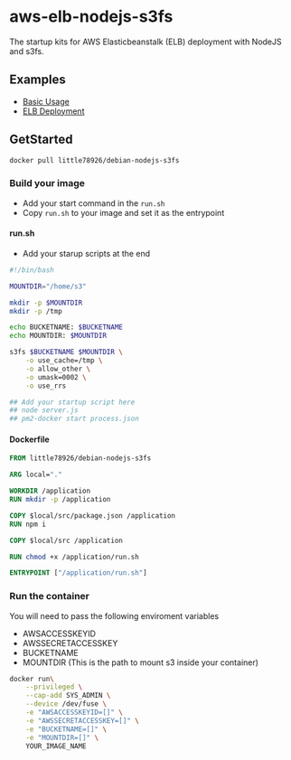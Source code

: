 # aws-elb-nodejs-s3fs

The startup kits for AWS Elasticbeanstalk (ELB) deployment with NodeJS and s3fs.

## Examples

- [Basic Usage](./examples/basic)
- [ELB Deployment](./examples/elb-nginx-cadvisor)

## GetStarted

```bash
docker pull little78926/debian-nodejs-s3fs
```

### Build your image

- Add your start command in the `run.sh`
- Copy `run.sh` to your image and set it as the entrypoint

#### run.sh

- Add your starup scripts at the end

```sh
#!/bin/bash

MOUNTDIR="/home/s3"

mkdir -p $MOUNTDIR
mkdir -p /tmp

echo BUCKETNAME: $BUCKETNAME
echo MOUNTDIR: $MOUNTDIR

s3fs $BUCKETNAME $MOUNTDIR \
    -o use_cache=/tmp \
    -o allow_other \
    -o umask=0002 \
    -o use_rrs

## Add your startup script here
## node server.js
## pm2-docker start process.json
```

#### Dockerfile

```dockerfile
FROM little78926/debian-nodejs-s3fs

ARG local="."

WORKDIR /application
RUN mkdir -p /application

COPY $local/src/package.json /application
RUN npm i

COPY $local/src /application

RUN chmod +x /application/run.sh

ENTRYPOINT ["/application/run.sh"]
```

### Run the container

You will need to pass the following enviroment variables

- AWSACCESSKEYID
- AWSSECRETACCESSKEY
- BUCKETNAME
- MOUNTDIR (This is the path to mount s3 inside your container)

```bash
docker run\
    --privileged \
    --cap-add SYS_ADMIN \
    --device /dev/fuse \
    -e "AWSACCESSKEYID=[]" \
    -e "AWSSECRETACCESSKEY=[]" \
    -e "BUCKETNAME=[]" \
    -e "MOUNTDIR=[]" \
    YOUR_IMAGE_NAME
```
